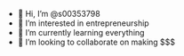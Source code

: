 - 👋 Hi, I’m @s00353798
- 👀 I’m interested in entrepreneurship
- 🌱 I’m currently learning everything
- 💞️ I’m looking to collaborate on making $$$

<!---
s00353798/s00353798 is a ✨ special ✨ repository because its `README.md` (this file) appears on your GitHub profile.
You can click the Preview link to take a look at your changes.
--->
